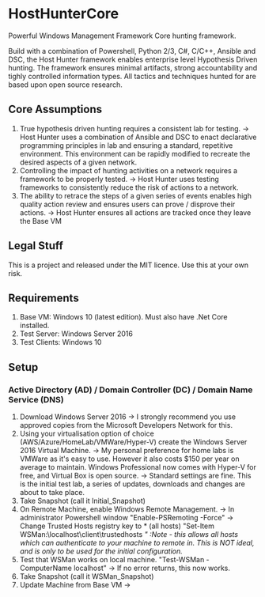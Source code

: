# HostHunterCore
Powerful Windows Management Framework Core hunting framework.

Build with a combination of Powershell, Python 2/3, C#, C/C++, Ansible and DSC, the Host Hunter framework enables enterprise level Hypothesis Driven hunting. The framework ensures minimal artifacts, strong accountability and tighly controlled information types. All tactics and techniques hunted for are based upon open source research.

## Core Assumptions
1. True hypothesis driven hunting requires a consistent lab for testing. 
  -> Host Hunter uses a combination of Ansible and DSC to enact declarative programming principles in lab and ensuring a standard, repetitive environment. This environment can be rapidly modified to recreate the desired aspects of a given network.
2. Controlling the impact of hunting activities on a network requires a framework to be properly tested.
  -> Host Hunter uses testing frameworks to consistently reduce the risk of actions to a network. 
3. The ability to retrace the steps of a given series of events enables high quality action review and ensures users can prove / disprove their actions.
  -> Host Hunter ensures all actions are tracked once they leave the Base VM
  
## Legal Stuff
This is a project and released under the MIT licence. Use this at your own risk.

## Requirements
1. Base VM: Windows 10 (latest edition). Must also have .Net Core installed. 
2. Test Server: Windows Server 2016
3. Test Clients: Windows 10

## Setup
### Active Directory (AD) / Domain Controller (DC) / Domain Name Service (DNS)
1. Download Windows Server 2016
  -> I strongly recommend you use approved copies from the Microsoft Developers Network for this. 
2. Using your virtualisation option of choice (AWS/Azure/HomeLab/VMWare/Hyper-V) create the Windows Server 2016 Virtual Machine.
  -> My personal preference for home labs is VMWare as it's easy to use. However it also costs $150 per year on average to maintain. Windows Professional now comes with Hyper-V for free, and Virtual Box is open source.
  -> Standard settings are fine. This is the initial test lab, a series of updates, downloads and changes are about to take place.
3. Take Snapshot (call it Initial_Snapshot)
4. On Remote Machine, enable Windows Remote Management. 
  -> In administrator Powershell window "Enable-PSRemoting -Force"
  -> Change Trusted Hosts registry key to * (all hosts) "Set-Item WSMan:\localhost\client\trustedhosts *" :Note - this allows all hosts which can authenticate to your machine to remote in. This is NOT ideal, and is only to be used for the initial configuration.*
5. Test that WSMan works on local machine. "Test-WSMan -ComputerName localhost"
  -> If no error returns, this now works.
6. Take Snapshot (call it WSMan_Snapshot)
7. Update Machine from Base VM
  -> 


